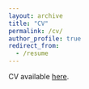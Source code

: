 ```yaml
---
layout: archive
title: "CV"
permalink: /cv/
author_profile: true
redirect_from:
  - /resume
---
```


CV available [here](http://george1459.github.io/files/shicheng_cv.pdf).